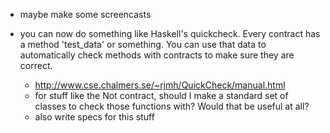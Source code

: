 - maybe make some screencasts

- you can now do something like Haskell's quickcheck. Every contract has a method 'test_data' or something. You can use that data to automatically check methods with contracts to make sure they are correct.
  - http://www.cse.chalmers.se/~rjmh/QuickCheck/manual.html
  - for stuff like the Not contract, should I make a standard set of classes to check those functions with? Would that be useful at all?
  - also write specs for this stuff
